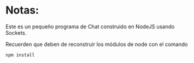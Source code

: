 # Notas:

Este es un pequeño programa de Chat construido en NodeJS usando Sockets.

Recuerden que deben de reconstruir los módulos de node con el comando

```
npm install
```
